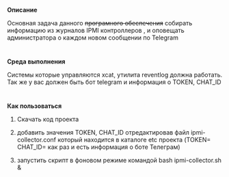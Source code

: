 

**Описание**

Основная задача данного ~~програмного обеспечения~~ собирать информацию из журналов IPMI контроллеров , и оповещать администратора о каждом новом сообщении по Telegram
#
**Среда выполнения**

Системы которые управляются xcat, утилита reventlog должна работать.
Так же у вас должен быть бот telegram и информация о TOKEN, CHAT_ID

#
**Как пользоваться**

1) Скачать код проекта

2) добавить значения TOKEN, CHAT_ID отредактировав файл ipmi-collector.сonf который находится в каталоге etc проекта (TOKEN=  CHAT_ID= как раз и есть информация о боте Телеграм)

3) запустить скрипт в фоновом режиме командой bash ipmi-collector.sh &

